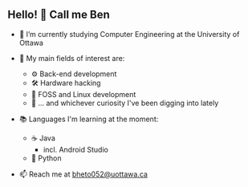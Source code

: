 ## Hello! 👋 Call me Ben
- 🏫 I’m currently studying Computer Engineering at the University of Ottawa
- 🔎 My main fields of interest are:
  
  - ⚙️ Back-end development
  - 🛠️ Hardware hacking
  - 🐧 FOSS and Linux development
  - 🔬 ... and whichever curiosity I've been digging into lately
  
- 📚 Languages I'm learning at the moment:
  - ☕ Java
    - incl. Android Studio
  - 🐍 Python

- 📫 Reach me at bheto052@uottawa.ca
